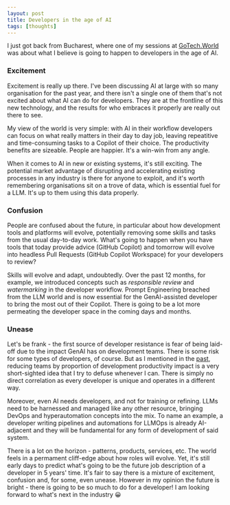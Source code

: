 ```yaml
---
layout: post
title: Developers in the age of AI
tags: [thoughts]
---
```

I just got back from Bucharest, where one of my sessions at [GoTech.World](http://gotech.world/speakers-ai-stage2024) was about what I believe is going to happen to developers in the age of AI.

### Excitement
Excitement is really up there. I've been discussing AI at large with so many organisation for the past year, and there isn't a single one of them that's not excited about what AI can do for developers. They are at the frontline of this new technology, and the results for who embraces it properly are really out there to see. 

My view of the world is very simple: with AI in their workflow developers can focus on what really matters in their day to day job, leaving repeatitive and time-consuming tasks to a Copilot of their choice. The productivity benefits are sizeable. People are happier. It's a win-win from any angle.

When it comes to AI in new or existing systems, it's still exciting. The potential market advantage of disrupting and accelerating existing processes in any industry is there for anyone to exploit, and it's worth remembering organisations sit on a trove of data, which is essential fuel for a LLM. It's up to them using this data properly.

### Confusion
People are confused about the future, in particular about how development tools and platforms will evolve, potentially removing some skills and tasks from the usual day-to-day work. What's going to happen when you have tools that today provide advice (GitHub Copilot) and tomorrow will evolve into headless Pull Requests (GitHub Copilot Workspace) for your developers to review?

Skills will evolve and adapt, undoubtedly. Over the past 12 months, for example, we introduced concepts such as _responsible review_ and _watermarking_ in the developer workflow. Prompt Engineering breached from the LLM world and is now essential for the GenAI-assisted developer to bring the most out of their Copilot. There is going to be a lot more permeating the developer space in the coming days and months.

### Unease
Let's be frank - the first source of developer resistance is fear of being laid-off due to the impact GenAI has on development teams. There is some risk for some types of developers, of course. But as I mentioned in the [past](), reducing teams by proportion of development productivity impact is a very short-sighted idea that I try to defuse whenever I can. There is simply no direct correlation as every developer is unique and operates in a different way. 

Moreover, even AI needs developers, and not for training or refining. LLMs need to be harnessed and managed like any other resource, bringing DevOps and hyperautomation concepts into the mix. To name an example, a developer writing pipelines and automations for LLMOps is already AI-adjacent and they will be fundamental for any form of development of said system.

There is a lot on the horizon - patterns, products, services, etc. The world feels in a permament cliff-edge about how roles will evolve. Yet, it's still early days to predict what's going to be the future job description of a developer in 5 years' time. It's fair to say there is a mixture of excitement, confusion and, for some, even unease. However in my opinion the future is bright - there is going to be so much to do for a developer! I am looking forward to what's next in the industry 😀
